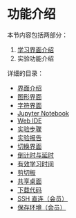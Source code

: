 # 功能介绍

本节内容包括两部分：

1. [学习界面介绍](../feature/labui.md)
2. 实验功能介绍

详细的目录：

* [界面介绍](../feature/labui.md)
* [图形界面](../feature/desktop.md)
* [字符界面](../feature/terminal.md)
* [Jupyter Notebook](../feature/notebook.md)
* [Web IDE](../feature/webide.md)
* [实验步骤](../feature/lab_steps.md)
* [实验报告](../feature/lab_reports.md)
* [切换界面](../feature/switch_ui.md)
* [倒计时与延时](../feature/count_down.md)
* [有效学习时间](../feature/study_time.md)
* [剪切板](../feature/clipboard.md)
* [共享桌面](../feature/share_desktop.md)
* [下载代码](../feature/download_code.md)
* [SSH 直连（会员）](../feature/ssh.md)
* [保存环境（会员）](../feature/save_lab.md)

